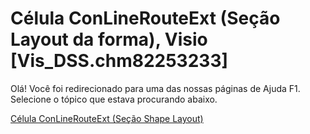 
# Célula ConLineRouteExt (Seção Layout da forma), Visio [Vis_DSS.chm82253233]

Olá! Você foi redirecionado para uma das nossas páginas de Ajuda F1. Selecione o tópico que estava procurando abaixo.

[Célula ConLineRouteExt (Seção Shape Layout)](http://msdn.microsoft.com/library/cafd7589-1c94-b9bc-b1a6-40f7c15fba71%28Office.15%29.aspx)
